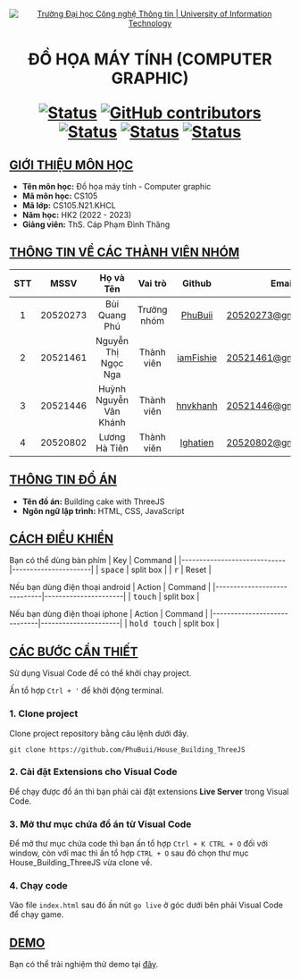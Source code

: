 <a id="top"></a>

<!-- Banner -->
<p align="center">
  <a href="https://www.uit.edu.vn/" title="Trường Đại học Công nghệ Thông tin" style="border: none;">
    <img src="https://i.imgur.com/WmMnSRt.png" alt="Trường Đại học Công nghệ Thông tin | University of Information Technology">
  </a>
</p>

<h1 align="center"><b>ĐỒ HỌA MÁY TÍNH (COMPUTER GRAPHIC)</b></h>

[![Status](https://img.shields.io/badge/status-done-pink?style=flat-square)](https://github.com/pahopu/CS336_ImageSearch_Project2)
[![GitHub contributors](https://img.shields.io/github/contributors/PhuBuii/House_Building_ThreeJS?style=flat-square)](https://github.com/PhuBuii/House_Building_ThreeJS/graphs/contributors)
[![Status](https://img.shields.io/badge/language1-javascript-blue?style=flat-square)](https://github.com/PhuBuii/House_Building_ThreeJS)
[![Status](https://img.shields.io/badge/language2-html-orange?style=flat-square)](https://github.com/PhuBuii/House_Building_ThreeJS)
[![Status](https://img.shields.io/badge/language3-css-purple?style=flat-square)](https://github.com/PhuBuii/House_Building_ThreeJS)

## [GIỚI THIỆU MÔN HỌC](#top)
* **Tên môn học:** Đồ họa máy tính - Computer graphic
* **Mã môn học:** CS105
* **Mã lớp:** CS105.N21.KHCL
* **Năm học:** HK2 (2022 - 2023)
* **Giảng viên:** ThS. Cáp Phạm Đình Thăng

## [THÔNG TIN VỀ CÁC THÀNH VIÊN NHÓM](#top)

| STT    | MSSV          | Họ và Tên                |Vai trò    | Github                                          | Email                   |
| :----: |:-------------:| :-----------------------:|:---------:|:-----------------------------------------------:|:-------------------------:
| 1      | 20520273      | Bùi Quang Phú            |Trưởng nhóm|[PhuBuii](https://github.com/PhuBuii)            |20520273@gm.uit.edu.vn   |
| 2      | 20521461      | Nguyễn Thị Ngọc Nga      |Thành viên |[iamFishie](https://github.com/iamFishie)        |20521461@gm.uit.edu.vn   |
| 3      | 20521446      | Huỳnh Nguyễn Vân Khánh   |Thành viên |[hnvkhanh](https://github.com/hnvkhanh)          |20521446@gm.uit.edu.vn   |
| 4      | 20520802      | Lương Hà Tiên            |Thành viên |[lghatien](https://github.com/lghatien)          |20520802@gm.uit.edu.vn   |

## [THÔNG TIN ĐỒ ÁN](#top)
* **Tên đồ án:** Building cake with ThreeJS
* **Ngôn ngữ lập trình:** HTML, CSS, JavaScript
## [CÁCH ĐIỀU KHIỂN](#top)
Bạn có thể dùng bàn phím
| Key                         | Command              |
|-----------------------------|----------------------|
| <kbd>space</kbd>            | split box            |
| <kbd>r</kbd>                | Reset                |

Nếu bạn dùng điện thoại android
| Action                      | Command              |
|-----------------------------|----------------------|
| <kbd>touch</kbd>            | split box            |

Nếu bạn dùng điện thoại iphone
| Action                      | Command              |
|-----------------------------|----------------------|
| <kbd>hold touch</kbd>       | split box            |
## [CÁC BƯỚC CẦN THIẾT](#top)
Sử dụng Visual Code để có thể khởi chạy project.

Ấn tổ hợp `Ctrl + '` để khởi động terminal.
### 1. Clone project
Clone project repository bằng câu lệnh dưới đây.

```
git clone https://github.com/PhuBuii/House_Building_ThreeJS
```
### 2. Cài đặt Extensions cho Visual Code
Để chạy được đồ án thì bạn phải cài đặt extensions **Live Server** trong Visual Code.

### 3. Mở thư mục chứa đồ án từ Visual Code 
Để mở thư mục chứa code thì bạn ấn tổ hợp `Ctrl + K CTRL + O` đối với window, còn với mac thì ấn tổ hợp `CTRL + O` sau đó chọn thư mục House_Building_ThreeJS vừa clone về.

### 4. Chạy code
Vào file `index.html` sau đó ấn nút `go live` ở góc dưới bên phải Visual Code để chạy game.

## [DEMO](#top)
Bạn có thể trải nghiệm thử demo tại [đây](https://phubuii.github.io/House_Building_ThreeJS/).

